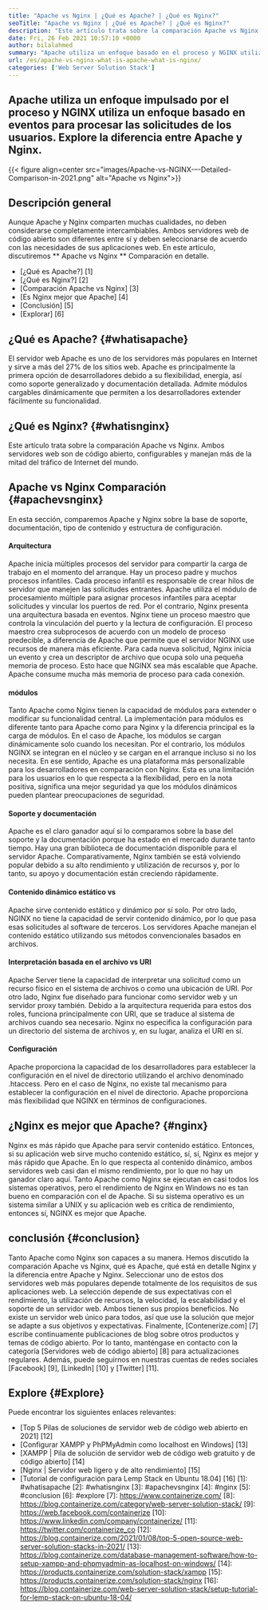 ```yaml
---
title: "Apache vs Nginx | ¿Qué es Apache? | ¿Qué es Nginx?" 
seoTitle: "Apache vs Nginx | ¿Qué es Apache? | ¿Qué es Nginx?" 
description: "Este artículo trata sobre la comparación Apache vs Nginx. Ambos servidores web son de código abierto, configurables y manejan más de la mitad del tráfico de Internet del mundo." 
date: Fri, 26 Feb 2021 10:57:10 +0000
author: bilalahmed
summary: "Apache utiliza un enfoque basado en el proceso y NGINX utiliza un enfoque basado en eventos para procesar las solicitudes de los usuarios. Explore la diferencia entre Apache y Nginx." 
url: /es/apache-vs-nginx-what-is-apache-what-is-nginx/
categories: ['Web Server Solution Stack']
---
```


## Apache utiliza un enfoque impulsado por el proceso y NGINX utiliza un enfoque basado en eventos para procesar las solicitudes de los usuarios. Explore la diferencia entre Apache y Nginx.

{{< figure align=center src="images/Apache-vs-NGINX-–-Detailed-Comparison-in-2021.png" alt="Apache vs Nginx">}}


## Descripción general
Aunque Apache y Nginx comparten muchas cualidades, no deben considerarse completamente intercambiables. Ambos servidores web de código abierto son diferentes entre sí y deben seleccionarse de acuerdo con las necesidades de sus aplicaciones web. En este artículo, discutiremos ** Apache vs Nginx ** Comparación en detalle.
  * [¿Qué es Apache?] [1]
  * [¿Qué es Nginx?] [2]
  * [Comparación Apache vs Nginx] [3]
  * [Es Nginx mejor que Apache] [4]
  * [Conclusión] [5]
  * [Explorar] [6]

## ¿Qué es Apache? {#whatisapache}
El servidor web Apache es uno de los servidores más populares en Internet y sirve a más del 27% de los sitios web. Apache es principalmente la primera opción de desarrolladores debido a su flexibilidad, energía, así como soporte generalizado y documentación detallada. Admite módulos cargables dinámicamente que permiten a los desarrolladores extender fácilmente su funcionalidad.

## ¿Qué es Nginx? {#whatisnginx}
Este artículo trata sobre la comparación Apache vs Nginx. Ambos servidores web son de código abierto, configurables y manejan más de la mitad del tráfico de Internet del mundo.

## Apache vs Nginx Comparación {#apachevsnginx}
En esta sección, comparemos Apache y Nginx sobre la base de soporte, documentación, tipo de contenido y estructura de configuración.

#### Arquitectura
Apache inicia múltiples procesos del servidor para compartir la carga de trabajo en el momento del arranque. Hay un proceso padre y muchos procesos infantiles. Cada proceso infantil es responsable de crear hilos de servidor que manejen las solicitudes entrantes. Apache utiliza el módulo de procesamiento múltiple para asignar procesos infantiles para aceptar solicitudes y vincular los puertos de red. Por el contrario, Nginx presenta una arquitectura basada en eventos. Nginx tiene un proceso maestro que controla la vinculación del puerto y la lectura de configuración. El proceso maestro crea subprocesos de acuerdo con un modelo de proceso predecible, a diferencia de Apache que permite que el servidor NGINX use recursos de manera más eficiente. Para cada nueva solicitud, Nginx inicia un evento y crea un descriptor de archivo que ocupa solo una pequeña memoria de proceso. Esto hace que NGINX sea más escalable que Apache. Apache consume mucha más memoria de proceso para cada conexión.

#### módulos
Tanto Apache como Nginx tienen la capacidad de módulos para extender o modificar su funcionalidad central. La implementación para módulos es diferente tanto para Apache como para Nginx y la diferencia principal es la carga de módulos. En el caso de Apache, los módulos se cargan dinámicamente solo cuando los necesitan. Por el contrario, los módulos NGINX se integran en el núcleo y se cargan en el arranque incluso si no los necesita. En ese sentido, Apache es una plataforma más personalizable para los desarrolladores en comparación con Nginx. Esta es una limitación para los usuarios en lo que respecta a la flexibilidad, pero en la nota positiva, significa una mejor seguridad ya que los módulos dinámicos pueden plantear preocupaciones de seguridad.

#### Soporte y documentación
Apache es el claro ganador aquí si lo comparamos sobre la base del soporte y la documentación porque ha estado en el mercado durante tanto tiempo. Hay una gran biblioteca de documentación disponible para el servidor Apache. Comparativamente, Nginx también se está volviendo popular debido a su alto rendimiento y utilización de recursos y, por lo tanto, su apoyo y documentación están creciendo rápidamente.

#### Contenido dinámico estático vs
Apache sirve contenido estático y dinámico por sí solo. Por otro lado, NGINX no tiene la capacidad de servir contenido dinámico, por lo que pasa esas solicitudes al software de terceros. Los servidores Apache manejan el contenido estático utilizando sus métodos convencionales basados ​​en archivos.

#### Interpretación basada en el archivo vs URI
Apache Server tiene la capacidad de interpretar una solicitud como un recurso físico en el sistema de archivos o como una ubicación de URI. Por otro lado, Nginx fue diseñado para funcionar como servidor web y un servidor proxy también. Debido a la arquitectura requerida para estos dos roles, funciona principalmente con URI, que se traduce al sistema de archivos cuando sea necesario. Nginx no especifica la configuración para un directorio del sistema de archivos y, en su lugar, analiza el URI en sí.

#### Configuración
Apache proporciona la capacidad de los desarrolladores para establecer la configuración en el nivel de directorio utilizando el archivo denominado .htaccess. Pero en el caso de Nginx, no existe tal mecanismo para establecer la configuración en el nivel de directorio. Apache proporciona más flexibilidad que NGINX en términos de configuraciones.

## ¿Nginx es mejor que Apache? {#nginx}
Nginx es más rápido que Apache para servir contenido estático. Entonces, si su aplicación web sirve mucho contenido estático, sí, sí, Nginx es mejor y más rápido que Apache. En lo que respecta al contenido dinámico, ambos servidores web casi dan el mismo rendimiento, por lo que no hay un ganador claro aquí. Tanto Apache como Nginx se ejecutan en casi todos los sistemas operativos, pero el rendimiento de Nginx en Windows no es tan bueno en comparación con el de Apache. Si su sistema operativo es un sistema similar a UNIX y su aplicación web es crítica de rendimiento, entonces sí, NGINX es mejor que Apache.

## conclusión {#conclusion}
Tanto Apache como Nginx son capaces a su manera. Hemos discutido la comparación Apache vs Nginx, qué es Apache, qué está en detalle Nginx y la diferencia entre Apache y Nginx. Seleccionar uno de estos dos servidores web más populares depende totalmente de los requisitos de sus aplicaciones web. La selección depende de sus expectativas con el rendimiento, la utilización de recursos, la velocidad, la escalabilidad y el soporte de un servidor web. Ambos tienen sus propios beneficios. No existe un servidor web único para todos, así que use la solución que mejor se adapte a sus objetivos y expectativas.
Finalmente, [Contenerize.com] [7] escribe continuamente publicaciones de blog sobre otros productos y temas de código abierto. Por lo tanto, manténgase en contacto con la categoría [Servidores web de código abierto] [8] para actualizaciones regulares. Además, puede seguirnos en nuestras cuentas de redes sociales [Facebook] [9], [LinkedIn] [10] y [Twitter] [11].

## Explore {#Explore}
Puede encontrar los siguientes enlaces relevantes:
  * [Top 5 Pilas de soluciones de servidor web de código web abierto en 2021] [12]
  * [Configurar XAMPP y PhPMyAdmin como localhost en Windows] [13]
  * [XAMPP | Pila de solución de servidor web de código web gratuito y de código abierto] [14]
  * [Nginx | Servidor web ligero y de alto rendimiento] [15]
  * [Tutorial de configuración para Lemp Stack en Ubuntu 18.04] [16]
[1]: #whatisapache
[2]: #whatisnginx
[3]: #apachevsnginx
[4]: #nginx
[5]: #conclusion
[6]: #explore
[7]: https://www.containerize.com/
[8]: https://blog.containerize.com/category/web-server-solution-stack/
[9]: https://web.facebook.com/containerize
[10]: https://www.linkedin.com/company/containerize/
[11]: https://twitter.com/containerize_co
[12]: https://blog.containerize.com/2021/01/08/top-5-open-source-web-server-solution-stacks-in-2021/
[13]: https://blog.containerize.com/database-management-software/how-to-setup-xampp-and-phpmyadmin-as-localhost-on-windows/
[14]: https://products.containerize.com/solution-stack/xampp
[15]: https://products.containerize.com/solution-stack/nginx
[16]: https://blog.containerize.com/web-server-solution-stack/setup-tutorial-for-lemp-stack-on-ubuntu-18-04/
